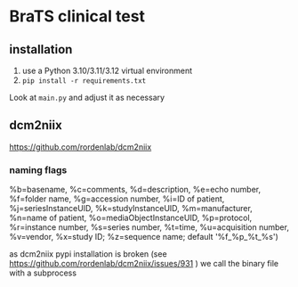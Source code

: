 # BraTS clinical test

## installation
1. use a Python 3.10/3.11/3.12 virtual environment
2. `pip install -r requirements.txt`

Look at `main.py` and adjust it as necessary

## dcm2niix
https://github.com/rordenlab/dcm2niix

### naming flags
%b=basename, %c=comments, %d=description, %e=echo number, %f=folder name, %g=accession number, %i=ID of patient, %j=seriesInstanceUID, %k=studyInstanceUID, %m=manufacturer, %n=name of patient, %o=mediaObjectInstanceUID, %p=protocol, %r=instance number, %s=series number, %t=time, %u=acquisition number, %v=vendor, %x=study ID; %z=sequence name; default '%f_%p_%t_%s')

as dcm2niix pypi installation is broken (see https://github.com/rordenlab/dcm2niix/issues/931 ) we call the binary file with a subprocess
